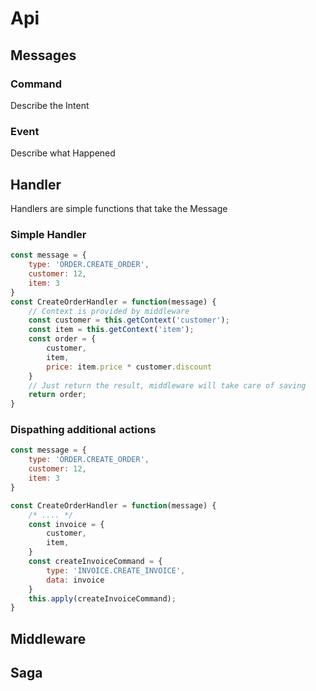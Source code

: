 # Api
## Messages

### Command
Describe the Intent
### Event
Describe what Happened

## Handler
Handlers are simple functions that take the Message

### Simple Handler
```javascript
const message = {
    type: 'ORDER.CREATE_ORDER',
    customer: 12,
    item: 3
}
const CreateOrderHandler = function(message) {
    // Context is provided by middleware
    const customer = this.getContext('customer');
    const item = this.getContext('item');
    const order = {
        customer,
        item,
        price: item.price * customer.discount
    }
    // Just return the result, middleware will take care of saving
    return order;
}
```

### Dispathing additional actions
```javascript
const message = {
    type: 'ORDER.CREATE_ORDER',
    customer: 12,
    item: 3
}

const CreateOrderHandler = function(message) {
    /* .... */
    const invoice = {
        customer,
        item,
    }
    const createInvoiceCommand = {
        type: 'INVOICE.CREATE_INVOICE',
        data: invoice
    }
    this.apply(createInvoiceCommand);
}
```


## Middleware

### 

## Saga